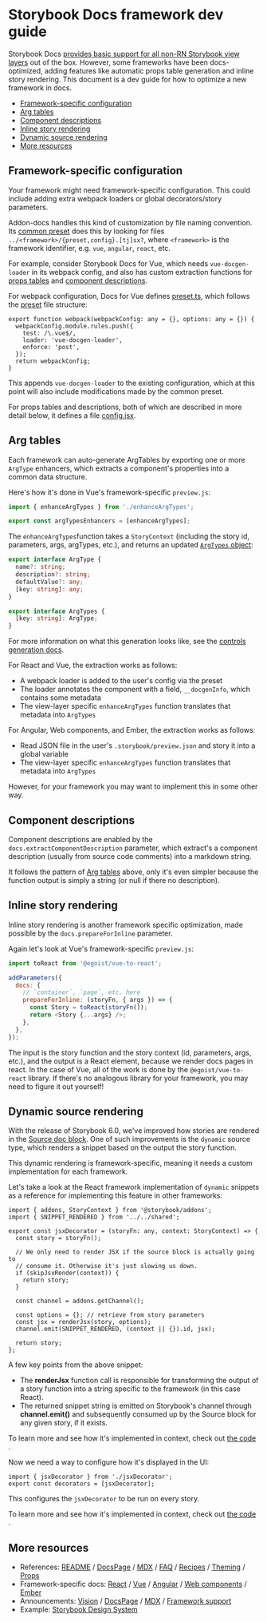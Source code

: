 <h1>Storybook Docs framework dev guide</h1>

Storybook Docs [provides basic support for all non-RN Storybook view layers](../README.md#framework-support) out of the box. However, some frameworks have been docs-optimized, adding features like automatic props table generation and inline story rendering. This document is a dev guide for how to optimize a new framework in docs.

- [Framework-specific configuration](#framework-specific-configuration)
- [Arg tables](#arg-tables)
- [Component descriptions](#component-descriptions)
- [Inline story rendering](#inline-story-rendering)
- [Dynamic source rendering](#dynamic-source-rendering)
- [More resources](#more-resources)

## Framework-specific configuration

Your framework might need framework-specific configuration. This could include adding extra webpack loaders or global decorators/story parameters.

Addon-docs handles this kind of customization by file naming convention. Its [common preset](https://github.com/storybookjs/storybook/blob/next/addons/docs/src/frameworks/common/preset.ts) does this by looking for files `../<framework>/{preset,config}.[tj]sx?`, where `<framework>` is the framework identifier, e.g. `vue`, `angular`, `react`, etc.

For example, consider Storybook Docs for Vue, which needs `vue-docgen-loader` in its webpack config, and also has custom extraction functions for [props tables](#props-tables) and [component descriptions](#component-descriptions).

For webpack configuration, Docs for Vue defines [preset.ts](https://github.com/storybookjs/storybook/blob/next/addons/docs/src/frameworks/vue/preset.ts), which follows the [preset](https://storybook.js.org/docs/vue/api/presets) file structure:

```
export function webpack(webpackConfig: any = {}, options: any = {}) {
  webpackConfig.module.rules.push({
    test: /\.vue$/,
    loader: 'vue-docgen-loader',
    enforce: 'post',
  });
  return webpackConfig;
}
```

This appends `vue-docgen-loader` to the existing configuration, which at this point will also include modifications made by the common preset.

For props tables and descriptions, both of which are described in more detail below, it defines a file [config.jsx](https://github.com/storybookjs/storybook/blob/next/addons/docs/src/frameworks/vue/config.jsx).

## Arg tables

Each framework can auto-generate ArgTables by exporting one or more `ArgType` enhancers, which extracts a component's properties into a common data structure.

Here's how it's done in Vue's framework-specific `preview.js`:

```js
import { enhanceArgTypes } from './enhanceArgTypes';

export const argTypesEnhancers = [enhanceArgTypes];
```

The `enhanceArgTypes`function takes a `StoryContext` (including the story id, parameters, args, argTypes, etc.), and returns an updated [`ArgTypes` object](https://github.com/storybookjs/storybook/blob/master/lib/addons/src/types.ts#L38-L47):

```ts
export interface ArgType {
  name?: string;
  description?: string;
  defaultValue?: any;
  [key: string]: any;
}

export interface ArgTypes {
  [key: string]: ArgType;
}
```

For more information on what this generation looks like, see the [controls generation docs](https://github.com/storybookjs/storybook/blob/next/addons/controls/README.md#my-controls-arent-being-auto-generated-what-should-i-do).

For React and Vue, the extraction works as follows:

- A webpack loader is added to the user's config via the preset
- The loader annotates the component with a field, `__docgenInfo`, which contains some metadata
- The view-layer specific `enhanceArgTypes` function translates that metadata into `ArgTypes`

For Angular, Web components, and Ember, the extraction works as follows:

- Read JSON file in the user's `.storybook/preview.json` and story it into a global variable
- The view-layer specific `enhanceArgTypes` function translates that metadata into `ArgTypes`

However, for your framework you may want to implement this in some other way.

## Component descriptions

Component descriptions are enabled by the `docs.extractComponentDescription` parameter, which extract's a component description (usually from source code comments) into a markdown string.

It follows the pattern of [Arg tables](#arg-tables) above, only it's even simpler because the function output is simply a string (or null if there no description).

## Inline story rendering

Inline story rendering is another framework specific optimization, made possible by the `docs.prepareForInline` parameter.

Again let's look at Vue's framework-specific `preview.js`:

```js
import toReact from '@egoist/vue-to-react';

addParameters({
  docs: {
    // `container`, `page`, etc. here
    prepareForInline: (storyFn, { args }) => {
      const Story = toReact(storyFn());
      return <Story {...args} />;
    },
  },
});
```

The input is the story function and the story context (id, parameters, args, etc.), and the output is a React element, because we render docs pages in react. In the case of Vue, all of the work is done by the `@egoist/vue-to-react` library. If there's no analogous library for your framework, you may need to figure it out yourself!

## Dynamic source rendering

With the release of Storybook 6.0, we've improved how stories are rendered in the [Source doc block](https://storybook.js.org/docs/react/writing-docs/doc-blocks#source). One of such improvements is the `dynamic` source type, which renders a snippet based on the output the story function. 

This dynamic rendering is framework-specific, meaning it needs a custom implementation for each framework.

Let's take a look at the React framework implementation of `dynamic` snippets as a reference for implementing this feature in other frameworks:

```tsx
import { addons, StoryContext } from '@storybook/addons';
import { SNIPPET_RENDERED } from '../../shared';

export const jsxDecorator = (storyFn: any, context: StoryContext) => {
  const story = storyFn();

  // We only need to render JSX if the source block is actually going to
  // consume it. Otherwise it's just slowing us down.
  if (skipJsxRender(context)) {
    return story;
  }

  const channel = addons.getChannel();

  const options = {}; // retrieve from story parameters
  const jsx = renderJsx(story, options);
  channel.emit(SNIPPET_RENDERED, (context || {}).id, jsx);

  return story;
};
```

A few key points from the above snippet:

- The **renderJsx** function call is responsible for transforming the output of a story function into a string specific to the framework (in this case React).
- The returned snippet string is emitted on Storybook's channel through **channel.emit()** and subsequently consumed up by the Source block for any given story, if it exists.

<div class="aside">
 To learn more and see how it's implemented in context, check out <a href="https://github.com/storybookjs/storybook/blob/next/addons/docs/src/frameworks/react/jsxDecorator.tsx">the code</a> .
</div>

Now we need a way to configure how it's displayed in the UI:

```tsx
import { jsxDecorator } from './jsxDecorator';
export const decorators = [jsxDecorator];
```

This configures the `jsxDecorator` to be run on every story. 

<div class="aside">
 To learn more and see how it's implemented in context, check out <a href="https://github.com/storybookjs/storybook/blob/next/addons/docs/src/frameworks/react/jsxDecorator.tsx">the code</a> .
</div>

## More resources

- References: [README](../README.md) / [DocsPage](docspage.md) / [MDX](mdx.md) / [FAQ](faq.md) / [Recipes](recipes.md) / [Theming](theming.md) / [Props](props-tables.md)
- Framework-specific docs: [React](../react/README.md) / [Vue](../vue/README.md) / [Angular](../angular/README.md) / [Web components](../web-components/README.md) / [Ember](../ember/README.md)
- Announcements: [Vision](https://medium.com/storybookjs/storybook-docs-sneak-peak-5be78445094a) / [DocsPage](https://medium.com/storybookjs/storybook-docspage-e185bc3622bf) / [MDX](https://medium.com/storybookjs/rich-docs-with-storybook-mdx-61bc145ae7bc) / [Framework support](https://medium.com/storybookjs/storybook-docs-for-new-frameworks-b1f6090ee0ea)
- Example: [Storybook Design System](https://github.com/storybookjs/design-system)
